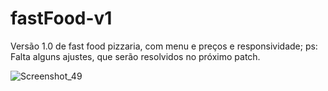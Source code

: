 # fastFood-v1

Versão 1.0 de fast food pizzaria, com menu e preços e responsividade;
ps: Falta alguns ajustes, que serão resolvidos no próximo patch.
 
![Screenshot_49](https://github.com/Jhnti3/fastFood-v1/assets/95234751/524ca5a7-4a97-47f9-96dd-da23649dcfcb)

